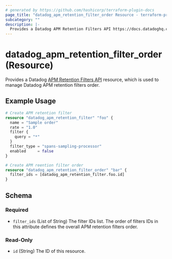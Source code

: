 ```yaml
---
# generated by https://github.com/hashicorp/terraform-plugin-docs
page_title: "datadog_apm_retention_filter_order Resource - terraform-provider-datadog"
subcategory: ""
description: |-
  Provides a Datadog APM Retention Filters API https://docs.datadoghq.com/api/v2/apm-retention-filters/ resource, which is used to manage Datadog APM retention filters order.
---
```


# datadog_apm_retention_filter_order (Resource)

Provides a Datadog [APM Retention Filters API](https://docs.datadoghq.com/api/v2/apm-retention-filters/) resource, which is used to manage Datadog APM retention filters order.

## Example Usage

```terraform
# Create APM retention filter
resource "datadog_apm_retention_filter" "foo" {
  name = "Sample order"
  rate = "1.0"
  filter {
    query = "*"
  }
  filter_type = "spans-sampling-processor"
  enabled     = false
}

# Create APM reention filter order
resource "datadog_apm_retention_filter_order" "bar" {
  filter_ids = [datadog_apm_retention_filter.foo.id]
}
```

<!-- schema generated by tfplugindocs -->
## Schema

### Required

- `filter_ids` (List of String) The filter IDs list. The order of filters IDs in this attribute defines the overall APM retention filters order.

### Read-Only

- `id` (String) The ID of this resource.
